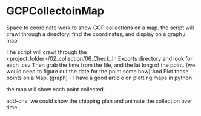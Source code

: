 # GCPCollectoinMap
Space to coordinate work to show GCP collections on a map.   the script will crawl through a directory, find the coordinates, and display on a graph / map

The script will crawl through the <project_folder>/02_collection/06_Check_In Exports directory and look for each .csv
Then grab the time from the file, and the lat long of the point.  (we would need to figure out the date for the point some how)
And Plot those points on a Map.  (graph) - I have a good article on plotting maps in python.
 
the map will show each point collected.
 
add-ons:
we could show the chipping plan
and animate the collection over time...

